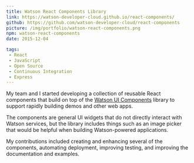 ```yaml
---
title: Watson React Components Library
link: https://watson-developer-cloud.github.io/react-components/
github: https://github.com/watson-developer-cloud/react-components
picture: /img/portfolio/watson-react-components.png
npm: watson-react-components
date: 2015-12-04

tags:
 - React
 - JavaScript
 - Open Source
 - Continuous Integration
 - Express
---
```


My team and I started developing a collection of reusable React components that build on top of the
[Watson UI Components](https://watson-developer-cloud.github.io/ui-components/)
 library to support rapidly building demos and other web apps.

The components are general UI widgets that do not directly interact with Watson services, but the library includes things
such as an image picker that would be helpful when building Watson-powered applications.

My contributions included creating and enhancing several of the components, automating deployment, improving testing,
and improving the documentation and examples.
